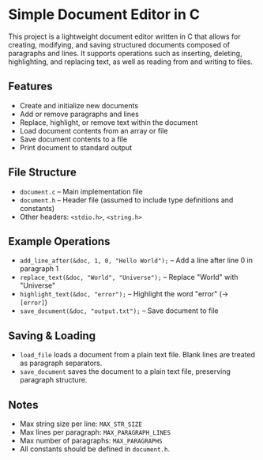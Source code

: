 # Simple Document Editor in C

This project is a lightweight document editor written in C that allows for creating, modifying, and saving structured documents composed of paragraphs and lines. It supports operations such as inserting, deleting, highlighting, and replacing text, as well as reading from and writing to files.

## Features

- Create and initialize new documents
- Add or remove paragraphs and lines
- Replace, highlight, or remove text within the document
- Load document contents from an array or file
- Save document contents to a file
- Print document to standard output

## File Structure

- `document.c` – Main implementation file
- `document.h` – Header file (assumed to include type definitions and constants)
- Other headers: `<stdio.h>`, `<string.h>`

## Example Operations

- `add_line_after(&doc, 1, 0, "Hello World");` – Add a line after line 0 in paragraph 1  
- `replace_text(&doc, "World", "Universe");` – Replace "World" with "Universe"  
- `highlight_text(&doc, "error");` – Highlight the word "error" (→ `[error]`)  
- `save_document(&doc, "output.txt");` – Save document to file  

## Saving & Loading

- `load_file` loads a document from a plain text file. Blank lines are treated as paragraph separators.
- `save_document` saves the document to a plain text file, preserving paragraph structure.

## Notes

- Max string size per line: `MAX_STR_SIZE`
- Max lines per paragraph: `MAX_PARAGRAPH_LINES`
- Max number of paragraphs: `MAX_PARAGRAPHS`
- All constants should be defined in `document.h`.
